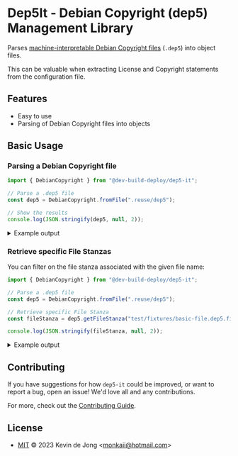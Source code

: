 <!--
SPDX-FileCopyrightText: 2023 Kevin de Jong <monkaii@hotmail.com>
SPDX-License-Identifier: MIT
-->

# Dep5It - Debian Copyright (dep5) Management Library

Parses [machine-interpretable Debian Copyright files](https://www.debian.org/doc/packaging-manuals/copyright-format/1.0/) (`.dep5`) into object files.

This can be valuable when extracting License and Copyright statements from the configuration file.

## Features

* Easy to use
* Parsing of Debian Copyright files into objects

## Basic Usage

### Parsing a Debian Copyright file

```typescript
import { DebianCopyright } from "@dev-build-deploy/dep5-it";

// Parse a .dep5 file
const dep5 = DebianCopyright.fromFile(".reuse/dep5");

// Show the results
console.log(JSON.stringify(dep5, null, 2));
```

<details><summary>Example output</summary>

```JSON
{
  "header": {
    "format": "https://www.debian.org/doc/packaging-manuals/copyright-format/1.0/",
    "upstreamName": "dep5-it",
    "upstreamContact": [
      "Kevin de Jong <monkaii@hotmail.com>"
    ],
    "source": "https://github.com/dev-build-deploy/dep5-it"
  },
  "files": [
    {
      "files": [
        "test/fixtures/*"
      ],
      "copyright": "2023 Kevin de Jong <monkaii@hotmail.com>",
      "license": "MIT"
    },
    {
      "files": [
        "tsconfig*.json"
      ],
      "copyright": "2023 Kevin de Jong <monkaii@hotmail.com>",
      "license": "CC0-1.0"
    },
    {
      "files": [
        "package*.json"
      ],
      "copyright": "2023 Kevin de Jong <monkaii@hotmail.com>",
      "license": "CC0-1.0"
    }
  ]
}
```
</details>


### Retrieve specific File Stanzas

You can filter on the file stanza associated with the given file name:
```typescript
import { DebianCopyright } from "@dev-build-deploy/dep5-it";

// Parse a .dep5 file
const dep5 = DebianCopyright.fromFile(".reuse/dep5");

// Retrieve specific File Stanza
const fileStanza = dep5.getFileStanza("test/fixtures/basic-file.dep5.fixture");

console.log(JSON.stringify(fileStanza, null, 2));
```

<details><summary>Example output</summary>

```JSON
{
  "files": [
    "test/fixtures/*"
  ],
  "copyright": "2023 Kevin de Jong <monkaii@hotmail.com>",
  "license": "MIT"
}
```
</details>

## Contributing

If you have suggestions for how `dep5-it` could be improved, or want to report a bug, open an issue! We'd love all and any contributions.

For more, check out the [Contributing Guide](CONTRIBUTING.md).

## License

- [MIT](./LICENSES/MIT.txt) © 2023 Kevin de Jong \<monkaii@hotmail.com\>
